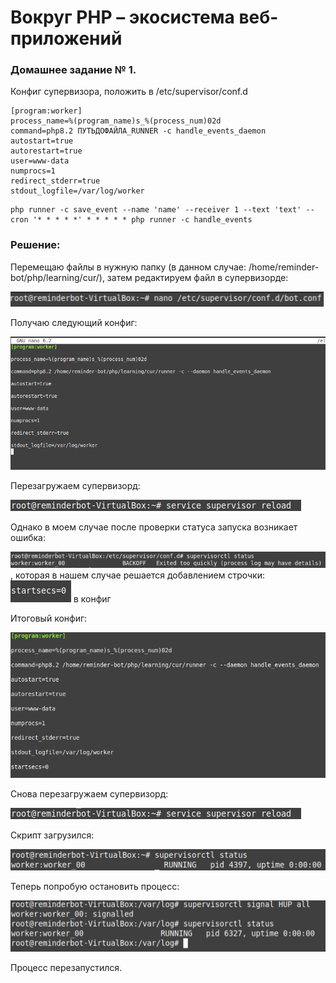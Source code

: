 # Вокруг PHP – экосистема веб-приложений

### Домашнее задание № 1.
Конфиг супервизора, положить в /etc/supervisor/conf.d

```
[program:worker]
process_name=%(program_name)s_%(process_num)02d
command=php8.2 ПУТЬДОФАЙЛА_RUNNER -c handle_events_daemon
autostart=true
autorestart=true
user=www-data
numprocs=1
redirect_stderr=true
stdout_logfile=/var/log/worker
```

```
php runner -c save_event --name 'name' --receiver 1 --text 'text' --cron '* * * * *' * * * * * php runner -c handle_events
```

### Решение:

Перемещаю файлы в нужную папку (в данном случае: /home/reminder-bot/php/learning/cur/), затем редактируем файл в супервизорде:

![Скриншот1](Image/Безымянный.png)

Получаю следующий конфиг:

![Скриншот2](Image/Безымянный2.png)

Перезагружаем супервизорд:

![Скриншот3](Image/Безымянный3.png)

Однако в моем случае после проверки статуса запуска возникает ошибка:

![Скриншот4](Image/Безымянный4.png), которая в нашем случае решается добавлением строчки: ![Скриншот5](Image/Безымянный5.png) в конфиг

Итоговый конфиг:

![Скриншот6](Image/Безымянный6.png)

Снова перезагружаем супервизорд:

![Скриншот3](Image/Безымянный3.png)

Скрипт загрузился:

![Скриншот7](Image/Безымянный7.png)

Теперь попробую остановить процесс:

![Скриншот11](Image/Безымянный11.png)

Процесс перезапустился.
